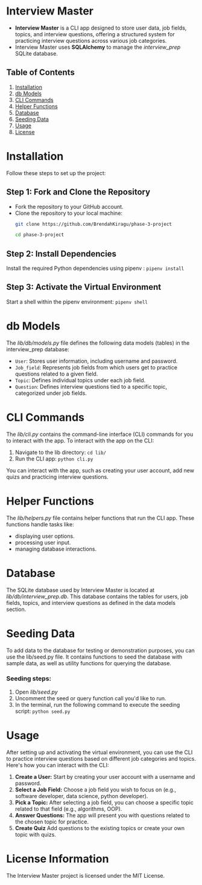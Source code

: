 # Interview Master
- **Interview Master** is a CLI app designed to store user data, job fields, topics, and interview questions, offering a structured system for practicing interview questions across various job categories.
- Interview Master uses **SQLAlchemy** to manage the _interview_prep_ SQLite database.

## Table of Contents
1. [Installation](#installation)
2. [db Models](#db-models)
3. [CLI Commands](#cli-commands)
4. [Helper Functions](#helper-functions)
5. [Database](#database)
6. [Seeding Data](#seeding-data)
7. [Usage](#usage)
8. [License](#license)
   

# Installation
Follow these steps to set up the project:

## Step 1: Fork and Clone the Repository
- Fork the repository to your GitHub account.
- Clone the repository to your local machine:
   ```bash
   git clone https://github.com/BrendahKiragu/phase-3-project
   
   cd phase-3-project

## Step 2: Install Dependencies
Install the required Python dependencies using pipenv :
    ``` pipenv install ```

## Step 3: Activate the Virtual Environment
Start a shell within the pipenv environment:
    ``` pipenv shell ```
    
# db Models
The *lib/db/models.py* file defines the following data models (tables) in the interview_prep database:
 - `User`: Stores user information, including username and password.
 - `Job_field`: Represents job fields from which users get to practice questions related to a given field.
 - `Topic`: Defines individual topics under each job field.
 - `Question`: Defines interview questions tied to a specific topic, categorized under job fields.

# CLI Commands
The *lib/cli.py* contains the command-line interface (CLI) commands for you to interact with the app.
To interact with the app on the CLI:
1. Navigate to the lib directory: ``` cd lib/ ```
2. Run the CLI app: ``` python cli.py ```
 
You can interact with the app, such as creating your user account, add new quizs and practicing interview questions.

# Helper Functions
The *lib/helpers.py* file contains helper functions that run the CLI app. These functions handle tasks like:
 - displaying user options.
 - processing user input.
 - managing database interactions.

# Database
The SQLite database used by Interview Master is located at *lib/db/interview_prep.db*. This database contains the tables for users, job fields, topics, and interview questions as defined in the data models section.

# Seeding Data
To add data to the database for testing or demonstration purposes, you can use the lib/seed.py file. It contains functions to seed the database with sample data, as well as utility functions for querying the database.
  ### Seeding steps:
  1. Open *lib/seed.py*
  2. Uncomment the seed or query function call you'd like to run.
  3. In the terminal, run the following command to execute the seeding script:
      ``` python seed.py ```

 # Usage
 After setting up and activating the virtual environment, you can use the CLI to practice interview questions based on different job categories and topics. Here's how you can interact with the CLI:

1. **Create a User:** Start by creating your user account with a username and password.
2. **Select a Job Field:** Choose a job field you wish to focus on (e.g., software developer, data science, python developer).
3. **Pick a Topic:** After selecting a job field, you can choose a specific topic related to that field (e.g., algorithms, OOP).
4. **Answer Questions:** The app will present you with questions related to the chosen topic for practice.
5. **Create Quiz** Add questions to the existing topics or create your own topic with quizs.


# License Information
The Interview Master project is licensed under the MIT License.        
